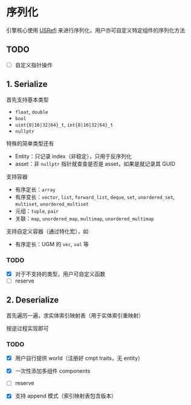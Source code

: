 # 序列化

引擎核心使用 [USRefl](https://github.com/Ubpa/USRefl) 来进行序列化，用户亦可自定义特定组件的序列化方法

## TODO

- [ ] 自定义指针操作

## 1. Serialize

首先支持基本类型

- `float`, `double` 
- `bool` 
- `uint{8|16|32|64}_t`, `int{8|16|32|64}_t` 
- `nullptr` 

特殊的简单类型还有

- Entity：只记录 index（非稳定），只用于反序列化
- asset：非 `nullptr` 指针就查查是否是 asset，如果是就记录其 GUID

支持容器

- 有序定长：`array`
- 有序变长：`vector`, `list`, `forward_list`, `deque`, `set`, `unordered_set`, `multiset`, `unordered_multiset`
- 元组：`tuple`, `pair`
- 关联：`map`, `unordered_map`, `multimap`, `unordered_multimap`

支持自定义容器（通过特化宏），如

- 有序定长：UGM 的 `vec`, `val` 等

### TODO

- [x] 对于不支持的类型，用户可自定义函数
- [ ] reserve

## 2. Deserialize

首先遍历一遍，求实体索引映射表（用于实体索引重映射）

按逆过程实现即可

### TODO

- [x] 用户自行提供 world（注册好 cmpt traits，无 entity）
- [x] 一次性添加多组件 components
- [ ] reserve
- [x] 支持 append 模式（索引映射表包含版本）

